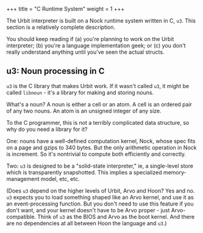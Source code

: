 +++
title = "C Runtime System"
weight = 1
+++

The Urbit interpreter is built on a Nock runtime system written
in C, `u3`.  This section is a relatively complete description.

You should keep reading if (a) you're planning to work on the
Urbit interpreter; (b) you're a language implementation geek; or
(c) you don't really understand anything until you've seen the
actual structs.

## u3: Noun processing in C

`u3` is the C library that makes Urbit work.  If it wasn't called
`u3`, it might be called `libnoun` - it's a library for making
and storing nouns.

What's a noun?  A noun is either a cell or an atom.  A cell is an
ordered pair of any two nouns.  An atom is an unsigned integer of
any size.

To the C programmer, this is not a terribly complicated data
structure, so why do you need a library for it?

One: nouns have a well-defined computation kernel, Nock, whose
spec fits on a page and gzips to 340 bytes.  But the only
arithmetic operation in Nock is increment.  So it's nontrivial
to compute both efficiently and correctly.

Two: `u3` is designed to be a "solid-state interpreter," ie, a
single-level store which is transparently snapshotted.  This
implies a specialized memory-management model, etc, etc.

(Does `u3` depend on the higher levels of Urbit, Arvo and Hoon?
Yes and no.  `u3` expects you to load something shaped like an
Arvo kernel, and use it as an event-processing function.  But you
don't need to use this feature if you don't want, and your kernel
doesn't have to be Arvo proper - just Arvo-compatible.  Think of
`u3` as the BIOS and Arvo as the boot kernel.  And there are no
dependencies at all between Hoon the language and `u3`.)
